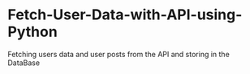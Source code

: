 # Fetch-User-Data-with-API-using-Python
Fetching users data and user posts from the API and storing in the DataBase

